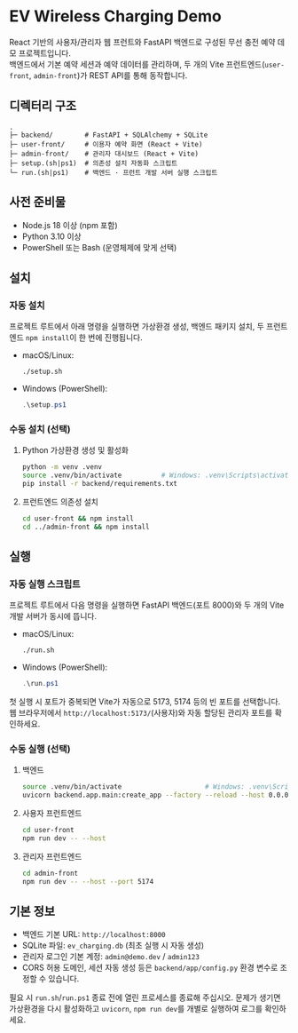 # EV Wireless Charging Demo

React 기반의 사용자/관리자 웹 프런트와 FastAPI 백엔드로 구성된 무선 충전 예약 데모 프로젝트입니다.  
백엔드에서 기본 예약 세션과 예약 데이터를 관리하며, 두 개의 Vite 프런트엔드(`user-front`, `admin-front`)가 REST API를 통해 동작합니다.

## 디렉터리 구조

```
.
├─ backend/        # FastAPI + SQLAlchemy + SQLite
├─ user-front/     # 이용자 예약 화면 (React + Vite)
├─ admin-front/    # 관리자 대시보드 (React + Vite)
├─ setup.(sh|ps1)  # 의존성 설치 자동화 스크립트
└─ run.(sh|ps1)    # 백엔드 · 프런트 개발 서버 실행 스크립트
```

## 사전 준비물

- Node.js 18 이상 (npm 포함)
- Python 3.10 이상
- PowerShell 또는 Bash (운영체제에 맞게 선택)

## 설치

### 자동 설치

프로젝트 루트에서 아래 명령을 실행하면 가상환경 생성, 백엔드 패키지 설치, 두 프런트엔드 `npm install`이 한 번에 진행됩니다.

- macOS/Linux:
  ```bash
  ./setup.sh
  ```
- Windows (PowerShell):
  ```powershell
  .\setup.ps1
  ```

### 수동 설치 (선택)

1. Python 가상환경 생성 및 활성화
   ```bash
   python -m venv .venv
   source .venv/bin/activate          # Windows: .venv\Scripts\activate
   pip install -r backend/requirements.txt
   ```
2. 프런트엔드 의존성 설치
   ```bash
   cd user-front && npm install
   cd ../admin-front && npm install
   ```

## 실행

### 자동 실행 스크립트

프로젝트 루트에서 다음 명령을 실행하면 FastAPI 백엔드(포트 8000)와 두 개의 Vite 개발 서버가 동시에 뜹니다.

- macOS/Linux:
  ```bash
  ./run.sh
  ```
- Windows (PowerShell):
  ```powershell
  .\run.ps1
  ```

첫 실행 시 포트가 중복되면 Vite가 자동으로 5173, 5174 등의 빈 포트를 선택합니다.  
웹 브라우저에서 `http://localhost:5173/`(사용자)와 자동 할당된 관리자 포트를 확인하세요.

### 수동 실행 (선택)

1. 백엔드
   ```bash
   source .venv/bin/activate                     # Windows: .venv\Scripts\activate
   uvicorn backend.app.main:create_app --factory --reload --host 0.0.0.0 --port 8000
   ```
2. 사용자 프런트엔드
   ```bash
   cd user-front
   npm run dev -- --host
   ```
3. 관리자 프런트엔드
   ```bash
   cd admin-front
   npm run dev -- --host --port 5174
   ```

## 기본 정보

- 백엔드 기본 URL: `http://localhost:8000`
- SQLite 파일: `ev_charging.db` (최초 실행 시 자동 생성)
- 관리자 로그인 기본 계정: `admin@demo.dev` / `admin123`
- CORS 허용 도메인, 세션 자동 생성 등은 `backend/app/config.py` 환경 변수로 조정할 수 있습니다.

필요 시 `run.sh`/`run.ps1` 종료 전에 열린 프로세스를 종료해 주십시오. 문제가 생기면 가상환경을 다시 활성화하고 `uvicorn`, `npm run dev`를 개별로 실행하여 로그를 확인하세요.
